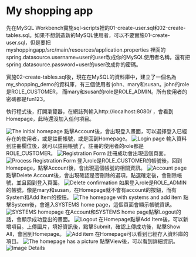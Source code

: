 # My shopping app

先在MySQL Workbench實施sql-scripts裡的01-create-user.sql和02-create-tables.sql。如果不想創造新的MySQL使用者，可以不要實施01-create-user.sql，但是要把myshoppingapp/src/main/resources/application.properties
裡面的spring.datasource.username=user的user改成你的MySQL使用者名稱，還有把spring.datasource.password=user的user改成你的密碼。

實施02-create-tables.sql後，現在在MySQL的資料庫中，建立了一個名為my_shopping_demo的資料庫，有三個使用者:john、mary和susan。john的role是ROLE_CUSTOMER，
而mary和susan的role是ROLE_ADMIN。所有使用者的密碼都是fun123。

執行程式後，打開瀏覽器，在網誌列輸入http://localhost:8080/ ，會看到Homepage，此時還沒加入任何項目。

![The initial homepage](https://user-images.githubusercontent.com/98209295/227955126-27bc3db4-fe1d-476e-96f8-4a4598e0bff0.png)
點擊Account後，會出現登入畫面，可以選擇登入已經存在的使用者，或是註冊帳號，或是回到Homepage。
![Login page](https://user-images.githubusercontent.com/98209295/227955320-e3779214-165a-4161-8610-d90059ba7afb.png)
輸入資料到註冊欄位後，就可以註冊帳號了。註冊的使用者的role都是ROLE_CUSTOMER。
![Registration Form](https://user-images.githubusercontent.com/98209295/227955486-a5ccafa5-985c-4087-9420-6e1b48873853.png)
註冊成功會出現這個頁面。
![Process Registration Form](https://user-images.githubusercontent.com/98209295/227955734-c5d56444-ee67-4da5-b224-68fcb4c158f9.png)
登入role是ROLE_CUSTOMER的帳號後，回到Homepage，點擊Account後，會出現這個帳號的相關資訊。
![Account page](https://user-images.githubusercontent.com/98209295/227956027-f774e4cc-5abe-4bbd-b08c-52cc34e3ede6.png)
點擊Delete Account後，會出現確認是否刪除的選項，點選確定後，會刪除帳號，並且回到登入頁面。
![Delete confirmation](https://user-images.githubusercontent.com/98209295/227956205-0e9d7036-153f-4c85-8939-8464f5e437fa.png)
如果登入role是ROLE_ADMIN的帳號，像是mary和susan，在Homepage就不會有account的按鈕，而有System和Add Item的按鈕。
![The homepage with systems and add item](https://user-images.githubusercontent.com/98209295/227956351-dd1f3301-ec08-4f26-bc73-38086ff2b12a.png)
點擊System後，會進入SYSTEMS home page，這個頁面會顯示帳號資訊。
![SYSTEMS homepage](https://user-images.githubusercontent.com/98209295/227956588-df14510c-2c6c-469e-9a2e-6e1b4c4f0ad7.png)
在Account和SYSTEMS home page點擊Logout的話，會顯示成功登出的畫面。
![Logout](https://user-images.githubusercontent.com/98209295/227957612-6bce6c95-2b2b-4b69-ba5c-813aa47eb1cd.png)
在Homepage點擊Add Item後，可以新增項目。上傳圖片，填好資訊後，點擊Submit，確認上傳成功後，點擊Show All，會回到Homepage。
![Add item](https://user-images.githubusercontent.com/98209295/227970022-b9be755e-f084-4d06-98b3-fa489cc23ec8.png)
在Homepage可以看到已經存入資料庫的項目。
![The homepage has a picture](https://user-images.githubusercontent.com/98209295/227957330-029aad36-f230-4635-9a8e-817a5bb2d635.png)
點擊View後，可以看到詳細資訊。
![Image Details](https://user-images.githubusercontent.com/98209295/227957503-4f594ec5-fc27-417c-b264-0c0e21446d89.png)


